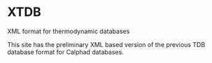 # XTDB
 XML format for thermodynamic databases

This site has the preliminary XML based version of the previous TDB
database format for Calphad databases.

